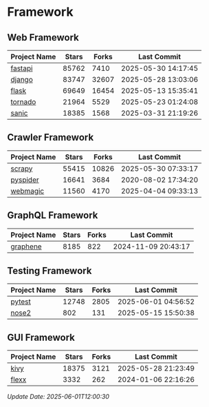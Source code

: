 # Framework

## Web Framework
| Project Name | Stars | Forks | Last Commit |
| ------------ | ----- | ----- | ----------- |
| [fastapi](https://github.com/fastapi/fastapi) | 85762 | 7410 | 2025-05-30 14:17:45 |
| [django](https://github.com/django/django) | 83747 | 32607 | 2025-05-28 13:03:06 |
| [flask](https://github.com/pallets/flask) | 69649 | 16454 | 2025-05-13 15:35:41 |
| [tornado](https://github.com/tornadoweb/tornado) | 21964 | 5529 | 2025-05-23 01:24:08 |
| [sanic](https://github.com/sanic-org/sanic) | 18385 | 1568 | 2025-03-31 21:19:26 |

## Crawler Framework
| Project Name | Stars | Forks | Last Commit |
| ------------ | ----- | ----- | ----------- |
| [scrapy](https://github.com/scrapy/scrapy) | 55415 | 10826 | 2025-05-30 07:33:17 |
| [pyspider](https://github.com/binux/pyspider) | 16641 | 3684 | 2020-08-02 17:34:20 |
| [webmagic](https://github.com/code4craft/webmagic) | 11560 | 4170 | 2025-04-04 09:33:13 |

## GraphQL Framework
| Project Name | Stars | Forks | Last Commit |
| ------------ | ----- | ----- | ----------- |
| [graphene](https://github.com/graphql-python/graphene) | 8185 | 822 | 2024-11-09 20:43:17 |

## Testing Framework
| Project Name | Stars | Forks | Last Commit |
| ------------ | ----- | ----- | ----------- |
| [pytest](https://github.com/pytest-dev/pytest) | 12748 | 2805 | 2025-06-01 04:56:52 |
| [nose2](https://github.com/nose-devs/nose2) | 802 | 131 | 2025-05-15 15:50:38 |

## GUI Framework
| Project Name | Stars | Forks | Last Commit |
| ------------ | ----- | ----- | ----------- |
| [kivy](https://github.com/kivy/kivy) | 18375 | 3121 | 2025-05-28 21:23:49 |
| [flexx](https://github.com/flexxui/flexx) | 3332 | 262 | 2024-01-06 22:16:26 |

*Update Date: 2025-06-01T12:00:30*